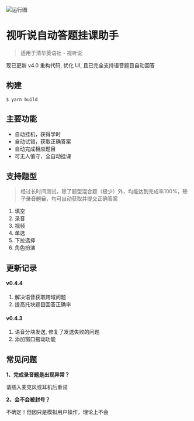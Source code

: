![运行图](https://raw.githubusercontent.com/hyunsssssssss/ShiTingShuo/master/docs/pic_v4.png)

# 视听说自动答题挂课助手

> 适用于清华英语社 - 视听说

现已更新 v4.0 重构代码, 优化 UI, 且已完全支持语音题目自动回答

## 构建
```
$ yarn build
```

## 主要功能
- 自动挂机，获得学时
- 自动试错，获取正确答案
- 自动完成相应题目
- 可无人值守，全自动挂课

## 支持题型
> 经过长时间测试，除了题型混合题（极少）外，均能达到完成率100%，<del>除了录音题目</del>，均可自动获取并提交正确答案
1. 填空
2. 录音
3. 视频
4. 单选
5. 下拉选择
6. 角色扮演

## 更新记录

#### v0.4.4
1. 解决语音获取跨域问题
2. 提高托块题目回答正确率

#### v0.4.3
1. 语音分块发送, 修复了发送失败的问题
2. 添加窗口拖动功能

## 常见问题

**1、完成录音题是出现异常？**

请插入麦克风或耳机后重试

**2、会不会被封号？**

不确定！但因只是模拟用户操作，理论上不会




